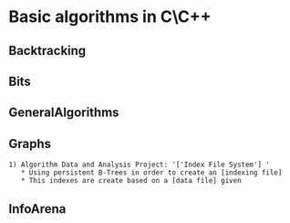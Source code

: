 # Basic algorithms in C\C++


## Backtracking
## Bits
## GeneralAlgorithms
## Graphs

```
1) Algorithm Data and Analysis Project: '['Index File System'] '
   * Using persistent B-Trees in order to create an [indexing file]
   * This indexes are create based on a [data file] given
```

## InfoArena
